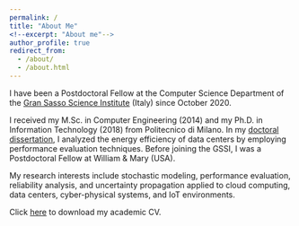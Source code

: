 ```yaml
---
permalink: /
title: "About Me"
<!--excerpt: "About me"-->
author_profile: true
redirect_from: 
  - /about/
  - /about.html
---
```


I have been a Postdoctoral Fellow at the Computer Science Department of the [Gran Sasso Science Institute](https://www.gssi.it/) (Italy) since October 2020.

I received my M.Sc. in Computer Engineering (2014) and my Ph.D. in Information Technology (2018) from Politecnico di Milano. In my [doctoral dissertation](https://raw.githubusercontent.com/rickypinci/rickypinci.github.io/master/files/PINCIROLI_thesis_PhD.pdf), I analyzed the energy efficiency of data centers by employing performance evaluation techniques. Before joining the GSSI, I was a Postdoctoral Fellow at William & Mary (USA).

My research interests include stochastic modeling, performance evaluation, reliability analysis, and uncertainty propagation applied to cloud computing, data centers, cyber-physical systems, and IoT environments.

Click [here](https://raw.githubusercontent.com/rickypinci/rickypinci.github.io/master/files/resume.pdf) to download my academic CV.

